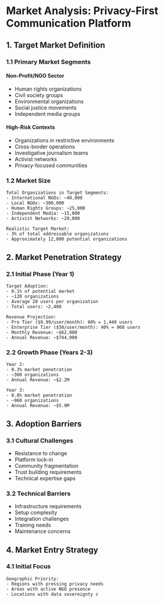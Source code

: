 # Market Analysis: Privacy-First Communication Platform

## 1. Target Market Definition

### 1.1 Primary Market Segments

#### Non-Profit/NGO Sector

- Human rights organizations
- Civil society groups
- Environmental organizations
- Social justice movements
- Independent media groups

#### High-Risk Contexts

- Organizations in restrictive environments
- Cross-border operations
- Investigative journalism teams
- Activist networks
- Privacy-focused communities

### 1.2 Market Size

```
Total Organizations in Target Segments:
- International NGOs: ~40,000
- Local NGOs: ~300,000
- Human Rights Groups: ~25,000
- Independent Media: ~15,000
- Activist Networks: ~20,000

Realistic Target Market:
- 3% of total addressable organizations
- Approximately 12,000 potential organizations
```

## 2. Market Penetration Strategy

### 2.1 Initial Phase (Year 1)

```
Target Adoption:
- 0.1% of potential market
- ~120 organizations
- Average 20 users per organization
- Total users: ~2,400

Revenue Projection:
- Pro Tier ($9.99/user/month): 60% = 1,440 users
- Enterprise Tier ($50/user/month): 40% = 960 users
- Monthly Revenue: ~$62,000
- Annual Revenue: ~$744,000
```

### 2.2 Growth Phase (Years 2-3)

```
Year 2:
- 0.3% market penetration
- ~360 organizations
- Annual Revenue: ~$2.2M

Year 3:
- 0.8% market penetration
- ~960 organizations
- Annual Revenue: ~$5.9M
```

## 3. Adoption Barriers

### 3.1 Cultural Challenges

- Resistance to change
- Platform lock-in
- Community fragmentation
- Trust building requirements
- Technical expertise gaps

### 3.2 Technical Barriers

- Infrastructure requirements
- Setup complexity
- Integration challenges
- Training needs
- Maintenance concerns

## 4. Market Entry Strategy

### 4.1 Initial Focus

```
Geographic Priority:
- Regions with pressing privacy needs
- Areas with active NGO presence
- Locations with data sovereignty c